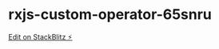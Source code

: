# rxjs-custom-operator-65snru

[Edit on StackBlitz ⚡️](https://stackblitz.com/edit/rxjs-custom-operator-65snru)